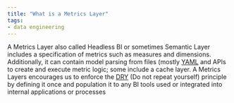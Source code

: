 ```yaml
---
title: "What is a Metrics Layer"
tags:
- data engineering
---
```

A Metrics Layer also called Headless BI or sometimes Semantic Layer includes a specification of metrics such as measures and dimensions. Additionally, it can contain model parsing from files (mostly [YAML](term/yaml.md) and APIs to create and execute metric logic; some include a cache layer. A Metrics Layers encourages us to enforce the [DRY](https://en.wikipedia.org/wiki/Don%27t_repeat_yourself) (Do not repeat yourself) principle by defining it once and population it to any BI tools used or integrated into internal applications or processes

‍